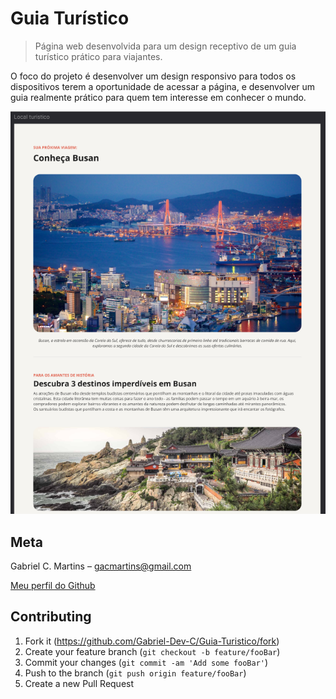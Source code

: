 # Guia Turístico

> Página web desenvolvida para um design receptivo de um guia turístico prático para viajantes.

O foco do projeto é desenvolver um design responsivo para todos os dispositivos terem a oportunidade de acessar a página, e desenvolver um guia realmente prático para quem tem interesse em conhecer o mundo.


<p align="center">
<img src="./assets/capa-readme.png" alt="Protótipo do projeto.">
</p>

## Meta

Gabriel C. Martins – gacmartins@gmail.com

[Meu perfil do Github](https://github.com/Gabriel-Dev-C/)

## Contributing

1. Fork it (<https://github.com/Gabriel-Dev-C/Guia-Turistico/fork>)
2. Create your feature branch (`git checkout -b feature/fooBar`)
3. Commit your changes (`git commit -am 'Add some fooBar'`)
4. Push to the branch (`git push origin feature/fooBar`)
5. Create a new Pull Request